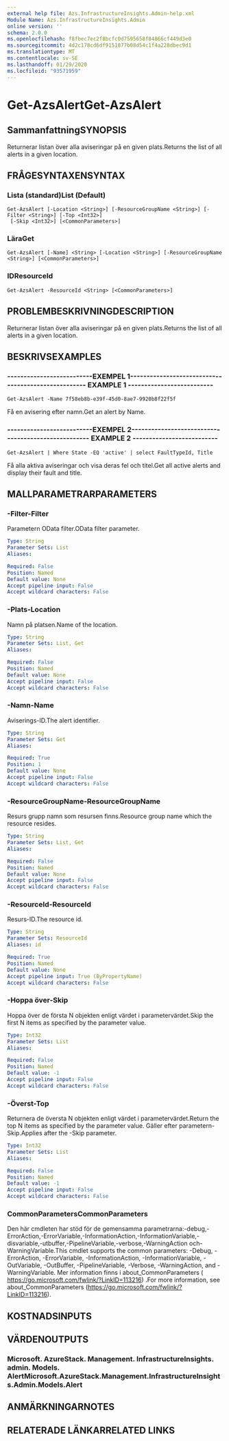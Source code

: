 ```yaml
---
external help file: Azs.InfrastructureInsights.Admin-help.xml
Module Name: Azs.InfrastructureInsights.Admin
online version: ''
schema: 2.0.0
ms.openlocfilehash: f8fbec7ec2f8bcfc0d7595658f84866cf449d3e0
ms.sourcegitcommit: 4d2c178cd6df9151877b08d54c1f4a228dbec9d1
ms.translationtype: MT
ms.contentlocale: sv-SE
ms.lasthandoff: 01/29/2020
ms.locfileid: "93571959"
---
```

# <span data-ttu-id="2d621-101">Get-AzsAlert</span><span class="sxs-lookup"><span data-stu-id="2d621-101">Get-AzsAlert</span></span>

## <span data-ttu-id="2d621-102">Sammanfattning</span><span class="sxs-lookup"><span data-stu-id="2d621-102">SYNOPSIS</span></span>
<span data-ttu-id="2d621-103">Returnerar listan över alla aviseringar på en given plats.</span><span class="sxs-lookup"><span data-stu-id="2d621-103">Returns the list of all alerts in a given location.</span></span>

## <span data-ttu-id="2d621-104">FRÅGESYNTAXEN</span><span class="sxs-lookup"><span data-stu-id="2d621-104">SYNTAX</span></span>

### <span data-ttu-id="2d621-105">Lista (standard)</span><span class="sxs-lookup"><span data-stu-id="2d621-105">List (Default)</span></span>
```
Get-AzsAlert [-Location <String>] [-ResourceGroupName <String>] [-Filter <String>] [-Top <Int32>]
 [-Skip <Int32>] [<CommonParameters>]
```

### <span data-ttu-id="2d621-106">Lära</span><span class="sxs-lookup"><span data-stu-id="2d621-106">Get</span></span>
```
Get-AzsAlert [-Name] <String> [-Location <String>] [-ResourceGroupName <String>] [<CommonParameters>]
```

### <span data-ttu-id="2d621-107">ID</span><span class="sxs-lookup"><span data-stu-id="2d621-107">ResourceId</span></span>
```
Get-AzsAlert -ResourceId <String> [<CommonParameters>]
```

## <span data-ttu-id="2d621-108">PROBLEMBESKRIVNING</span><span class="sxs-lookup"><span data-stu-id="2d621-108">DESCRIPTION</span></span>
<span data-ttu-id="2d621-109">Returnerar listan över alla aviseringar på en given plats.</span><span class="sxs-lookup"><span data-stu-id="2d621-109">Returns the list of all alerts in a given location.</span></span>

## <span data-ttu-id="2d621-110">BESKRIVS</span><span class="sxs-lookup"><span data-stu-id="2d621-110">EXAMPLES</span></span>

### <span data-ttu-id="2d621-111">--------------------------EXEMPEL 1--------------------------</span><span class="sxs-lookup"><span data-stu-id="2d621-111">-------------------------- EXAMPLE 1 --------------------------</span></span>
```
Get-AzsAlert -Name 7f58eb8b-e39f-45d0-8ae7-9920b8f22f5f
```

<span data-ttu-id="2d621-112">Få en avisering efter namn.</span><span class="sxs-lookup"><span data-stu-id="2d621-112">Get an alert by Name.</span></span>

### <span data-ttu-id="2d621-113">--------------------------EXEMPEL 2--------------------------</span><span class="sxs-lookup"><span data-stu-id="2d621-113">-------------------------- EXAMPLE 2 --------------------------</span></span>
```
Get-AzsAlert | Where State -EQ 'active' | select FaultTypeId, Title
```

<span data-ttu-id="2d621-114">Få alla aktiva aviseringar och visa deras fel och titel.</span><span class="sxs-lookup"><span data-stu-id="2d621-114">Get all active alerts and display their fault and title.</span></span>

## <span data-ttu-id="2d621-115">MALLPARAMETRAR</span><span class="sxs-lookup"><span data-stu-id="2d621-115">PARAMETERS</span></span>

### <span data-ttu-id="2d621-116">-Filter</span><span class="sxs-lookup"><span data-stu-id="2d621-116">-Filter</span></span>
<span data-ttu-id="2d621-117">Parametern OData filter.</span><span class="sxs-lookup"><span data-stu-id="2d621-117">OData filter parameter.</span></span>

```yaml
Type: String
Parameter Sets: List
Aliases: 

Required: False
Position: Named
Default value: None
Accept pipeline input: False
Accept wildcard characters: False
```

### <span data-ttu-id="2d621-118">-Plats</span><span class="sxs-lookup"><span data-stu-id="2d621-118">-Location</span></span>
<span data-ttu-id="2d621-119">Namn på platsen.</span><span class="sxs-lookup"><span data-stu-id="2d621-119">Name of the location.</span></span>

```yaml
Type: String
Parameter Sets: List, Get
Aliases: 

Required: False
Position: Named
Default value: None
Accept pipeline input: False
Accept wildcard characters: False
```

### <span data-ttu-id="2d621-120">-Namn</span><span class="sxs-lookup"><span data-stu-id="2d621-120">-Name</span></span>
<span data-ttu-id="2d621-121">Aviserings-ID.</span><span class="sxs-lookup"><span data-stu-id="2d621-121">The alert identifier.</span></span>

```yaml
Type: String
Parameter Sets: Get
Aliases: 

Required: True
Position: 1
Default value: None
Accept pipeline input: False
Accept wildcard characters: False
```

### <span data-ttu-id="2d621-122">-ResourceGroupName</span><span class="sxs-lookup"><span data-stu-id="2d621-122">-ResourceGroupName</span></span>
<span data-ttu-id="2d621-123">Resurs grupp namn som resursen finns.</span><span class="sxs-lookup"><span data-stu-id="2d621-123">Resource group name which the resource resides.</span></span>

```yaml
Type: String
Parameter Sets: List, Get
Aliases: 

Required: False
Position: Named
Default value: None
Accept pipeline input: False
Accept wildcard characters: False
```

### <span data-ttu-id="2d621-124">-ResourceId</span><span class="sxs-lookup"><span data-stu-id="2d621-124">-ResourceId</span></span>
<span data-ttu-id="2d621-125">Resurs-ID.</span><span class="sxs-lookup"><span data-stu-id="2d621-125">The resource id.</span></span>

```yaml
Type: String
Parameter Sets: ResourceId
Aliases: id

Required: True
Position: Named
Default value: None
Accept pipeline input: True (ByPropertyName)
Accept wildcard characters: False
```

### <span data-ttu-id="2d621-126">-Hoppa över</span><span class="sxs-lookup"><span data-stu-id="2d621-126">-Skip</span></span>
<span data-ttu-id="2d621-127">Hoppa över de första N objekten enligt värdet i parametervärdet.</span><span class="sxs-lookup"><span data-stu-id="2d621-127">Skip the first N items as specified by the parameter value.</span></span>

```yaml
Type: Int32
Parameter Sets: List
Aliases: 

Required: False
Position: Named
Default value: -1
Accept pipeline input: False
Accept wildcard characters: False
```

### <span data-ttu-id="2d621-128">-Överst</span><span class="sxs-lookup"><span data-stu-id="2d621-128">-Top</span></span>
<span data-ttu-id="2d621-129">Returnera de översta N objekten enligt värdet i parametervärdet.</span><span class="sxs-lookup"><span data-stu-id="2d621-129">Return the top N items as specified by the parameter value.</span></span>
<span data-ttu-id="2d621-130">Gäller efter parametern-Skip.</span><span class="sxs-lookup"><span data-stu-id="2d621-130">Applies after the -Skip parameter.</span></span>

```yaml
Type: Int32
Parameter Sets: List
Aliases: 

Required: False
Position: Named
Default value: -1
Accept pipeline input: False
Accept wildcard characters: False
```

### <span data-ttu-id="2d621-131">CommonParameters</span><span class="sxs-lookup"><span data-stu-id="2d621-131">CommonParameters</span></span>
<span data-ttu-id="2d621-132">Den här cmdleten har stöd för de gemensamma parametrarna:-debug,-ErrorAction,-ErrorVariable,-InformationAction,-InformationVariable,-disvariable,-utbuffer,-PipelineVariable,-verbose,-WarningAction och-WarningVariable.</span><span class="sxs-lookup"><span data-stu-id="2d621-132">This cmdlet supports the common parameters: -Debug, -ErrorAction, -ErrorVariable, -InformationAction, -InformationVariable, -OutVariable, -OutBuffer, -PipelineVariable, -Verbose, -WarningAction, and -WarningVariable.</span></span> <span data-ttu-id="2d621-133">Mer information finns i about_CommonParameters ( https://go.microsoft.com/fwlink/?LinkID=113216) .</span><span class="sxs-lookup"><span data-stu-id="2d621-133">For more information, see about_CommonParameters (https://go.microsoft.com/fwlink/?LinkID=113216).</span></span>

## <span data-ttu-id="2d621-134">KOSTNADS</span><span class="sxs-lookup"><span data-stu-id="2d621-134">INPUTS</span></span>

## <span data-ttu-id="2d621-135">VÄRDEN</span><span class="sxs-lookup"><span data-stu-id="2d621-135">OUTPUTS</span></span>

### <span data-ttu-id="2d621-136">Microsoft. AzureStack. Management. InfrastructureInsights. admin. Models. Alert</span><span class="sxs-lookup"><span data-stu-id="2d621-136">Microsoft.AzureStack.Management.InfrastructureInsights.Admin.Models.Alert</span></span>

## <span data-ttu-id="2d621-137">ANMÄRKNINGAR</span><span class="sxs-lookup"><span data-stu-id="2d621-137">NOTES</span></span>

## <span data-ttu-id="2d621-138">RELATERADE LÄNKAR</span><span class="sxs-lookup"><span data-stu-id="2d621-138">RELATED LINKS</span></span>

